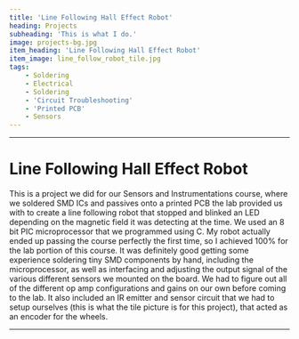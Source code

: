 ```yaml
---
title: 'Line Following Hall Effect Robot'
heading: Projects
subheading: 'This is what I do.'
image: projects-bg.jpg
item_heading: 'Line Following Hall Effect Robot'
item_image: line_follow_robot_tile.jpg
tags:
    - Soldering
    - Electrical
    - Soldering
    - 'Circuit Troubleshooting'
    - 'Printed PCB'
    - Sensors
---
```


---

# Line Following Hall Effect Robot

This is a project we did for our Sensors and Instrumentations course, where we soldered SMD ICs and passives onto a printed PCB the lab provided us with to create a line following robot that stopped and blinked an LED depending on the magnetic field it was detecting at the time. We used an 8 bit PIC microprocessor that we programmed using C. My robot actually ended up passing the course perfectly the first time, so I achieved 100% for the lab portion of this course. It was definitely good getting some experience soldering tiny SMD components by hand, including the microprocessor, as well as interfacing and adjusting the output signal of the various different sensors we mounted on the board. We had to figure out all of the different op amp configurations and gains on our own before coming to the lab. It also included an IR emitter and sensor circuit that we had to setup ourselves (this is what the tile picture is for this project), that acted as an encoder for the wheels.

---
